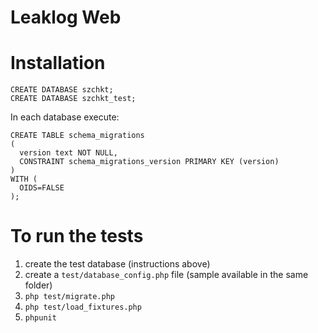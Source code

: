 Leaklog Web
===========

# Installation

```
CREATE DATABASE szchkt;
CREATE DATABASE szchkt_test;
```

In each database execute:

```
CREATE TABLE schema_migrations
(
  version text NOT NULL,
  CONSTRAINT schema_migrations_version PRIMARY KEY (version)
)
WITH (
  OIDS=FALSE
);
```

# To run the tests

1. create the test database (instructions above)
2. create a `test/database_config.php` file (sample available in the same folder)
3. `php test/migrate.php`
4. `php test/load_fixtures.php`
5. `phpunit`
